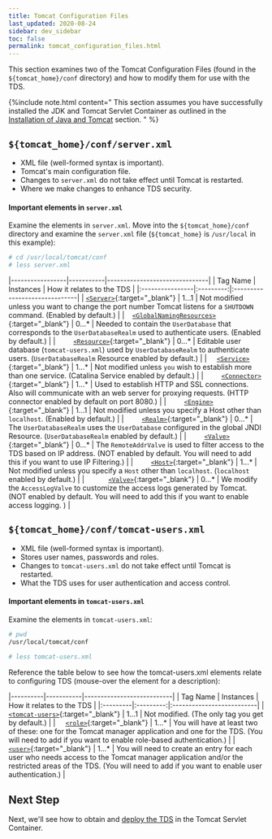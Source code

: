 ```yaml
---
title: Tomcat Configuration Files
last_updated: 2020-08-24
sidebar: dev_sidebar
toc: false
permalink: tomcat_configuration_files.html
---
```


This section examines two of the Tomcat Configuration Files (found in the `${tomcat_home}/conf` directory) and how to modify them for use with the TDS.

{%include note.html content="
This section assumes you have successfully installed the JDK and Tomcat Servlet Container as outlined in the [Installation of Java and Tomcat](install_java_tomcat.html) section.
" %}

## `${tomcat_home}/conf/server.xml`

* XML file (well-formed syntax is important).
* Tomcat's main configuration file.
* Changes to `server.xml` do not take effect until Tomcat is restarted.
* Where we make changes to enhance TDS security.

#### Important elements in `server.xml`

Examine the elements in `server.xml`.
Move into the `${tomcat_home}/conf` directory and examine the `server.xml` file (`${tomcat_home}` is `/usr/local` in this example):

~~~bash
# cd /usr/local/tomcat/conf
# less server.xml
~~~


|-----------------|-----------|-------------------------------|
| Tag Name  | Instances | How it relates to the TDS     |
|:----------------|:---------:|:------------------------------|
| [`<Server>`](http://tomcat.apache.org/tomcat-8.5-doc/config/server.html "The Server element represents the entire Catalina servlet container as a whole. It is the single outermost element in server.xml"){:target="_blank"} | 1...1 | Not modified unless you want to change the port number Tomcat listens for a `SHUTDOWN` command. (Enabled by default.) |
| &nbsp;&nbsp; [`<GlobalNamingResources>`](http://tomcat.apache.org/tomcat-8.5-doc/config/globalresources.html "The GlobalNamingResources element defines the global Java Naming and Directory Interface (JNDI) resources for the Server."){:target="_blank"} | 0...\* | Needed to contain the `UserDatabase` that corresponds to the `UserDatabaseRealm` used to authenticate users. (Enabled by default.) |
| &nbsp; &nbsp; &nbsp; &nbsp; [`<Resource>`](http://tomcat.apache.org/tomcat-8.5-doc/config/resources.html "The Resource element represents a static resource from which classes will be loaded and static files will be served."){:target="_blank"} | 0...\* | Editable user database (`tomcat-users.xml`) used by `UserDatabaseRealm` to authenticate users. (`UserDatabaseRealm` Resource enabled by default.) |
| &nbsp; &nbsp; [`<Service>`](http://tomcat.apache.org/tomcat-8.5-doc/config/service.html "The Service element represents the combination of one or more Connector components that share a single Engine component for processing incoming requests. The top Tomcat service is named Catalina (hence the log file name of catalina.out)."){:target="_blank"} | 1...\* | Not modified unless `you` wish to establish more than one service. (Catalina Service enabled by default.) |
| &nbsp; &nbsp; &nbsp; &nbsp; [`<Connector>`](http://tomcat.apache.org/tomcat-8.5-doc/connectors.html "The Connector element forward requests to the Engine using a specific protocol and returns the results to the requesting client."){:target="_blank"} | 1...\* | Used to establish HTTP and SSL connections. Also will communicate with an web server for proxying requests. (HTTP connector enabled by default on port 8080.) |
| &nbsp; &nbsp; &nbsp; &nbsp; [`<Engine>`](http://tomcat.apache.org/tomcat-8.5-doc/config/engine.html "The Engine element represents the entire request processing machinery associated with a particular Catlina Service."){:target="_blank"} | 1...1 | Not modified unless you specify a Host other than `localhost`. (Enabled by default.) |
| &nbsp; &nbsp; &nbsp; &nbsp; [`<Realm>`](http://tomcat.apache.org/tomcat-8.5-doc/config/realm.html "The Realm element represents a database of usernames, passwords, and roles (groups) assigned to those users."){:target="_blank"} | 0...\* | The `UserDatabaseRealm` uses the `UserDatabase` configured in the global JNDI Resource. (`UserDatabaseRealm` enabled by default.) |
| &nbsp; &nbsp; &nbsp; &nbsp; [`<Valve>`](http://tomcat.apache.org/tomcat-8.5-doc/config/valve.html "The Valve element represents a component that will be inserted into the request processing pipeline for the associated containing element."){:target="_blank"} | 0...\* | The `RemoteAddrValve` is used to filter access to the TDS based on IP address. (NOT enabled by default. You will need to add this if you want to use IP Filtering.) |
| &nbsp; &nbsp; &nbsp; &nbsp; [`<Host>`](http://tomcat.apache.org/tomcat-8.5-doc/config/host.html "The Host element represents a virtual host."){:target="_blank"} | 1...\* | Not modified unless you specify a `Host` other than `localhost`. (`localhost` enabled by default.) |
| &nbsp; &nbsp; &nbsp; &nbsp; &nbsp; &nbsp;[`<Valve>`](http://tomcat.apache.org/tomcat-8.5-doc/config/valve.html "The Valve element represents a component that will be inserted into the request processing pipeline for the associated containing element."){:target="_blank"} | 0...\* | We modify the `AccessLogValve` to customize the access logs generated by Tomcat. (NOT enabled by default. You will need to add this if you want to enable access logging. ) |

## `${tomcat_home}/conf/tomcat-users.xml`

* XML file (well-formed syntax is important).
* Stores user names, passwords and roles.
* Changes to `tomcat-users.xml` do not take effect until Tomcat is restarted.
* What the TDS uses for user authentication and access control.


#### Important elements in `tomcat-users.xml`

Examine the elements in `tomcat-users.xml`:

~~~bash
# pwd
/usr/local/tomcat/conf

# less tomcat-users.xml
~~~

Reference the table below to see how the tomcat-users.xml elements relate to configuring TDS (mouse-over the element for a description):

|----------|-----------|---------------------------|
| Tag Name | Instances | How it relates to the TDS |
|:---------|:---------:|:--------------------------|
| [`<tomcat-users>`](http://tomcat.apache.org/tomcat-8.5-doc/realm-howto.html#UserDatabaseRealm "The tomcat-users element represents the single outermost element in tomcat-users.xml"){:target="_blank"} | 1...1 | Not modified. (The only tag you get by default.) |
| &nbsp; &nbsp; [`<role>`](http://tomcat.apache.org/tomcat-8.5-doc/realm-howto.html#UserDatabaseRealm "The role element defines one role or group a user can belong to."){:target="_blank"} | 1...\* | You will have at least two of these: one for the Tomcat manager application and one for the TDS. (You will need to add if you want to enable role-based authentication.) |
| &nbsp; &nbsp; [`<user>`](http://tomcat.apache.org/tomcat-8.5-doc/realm-howto.html#UserDatabaseRealm "The user element represents one valid user."){:target="_blank"} | 1...\* | You will need to create an entry for each user who needs access to the Tomcat manager application and/or the restricted areas of the TDS. (You will need to add if you want to enable user authentication.) |


## Next Step

Next, we'll see how to obtain and [deploy the TDS](deploying_the_tds.html) in the Tomcat Servlet Container.